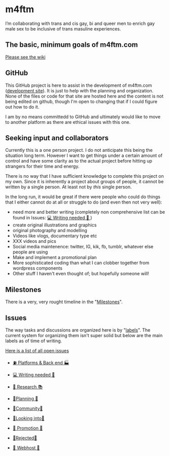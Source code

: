 # m4ftm

I’m collaborating with trans and cis gay, bi and queer men to enrich gay male sex to be inclusive of trans masuline experiences.

## The basic, minimum goals of m4ftm.com

[Please see the wiki](https://github.com/ItsExtra/m4ftm/wiki/The-minimum-required-to-make-a-public-release)

## GitHub

This GitHub project is here to assist in the development of m4ftm.com ([development site](https://eggplant.m4ftm.com/wp/)). It is just to help with the planning and organization. None of the files or code for that site are hosted here and the content is not being edited on github, though I'm open to changing that if I could figure out how to do it. 

I am by no means committedd to GitHub and ultimately would like to move to another platform as there are ethical issues with this one. 

## Seeking input and collaborators 

Currently this is a one person project. I do not anticipate this being the situation long term. However I want to get things under a certain amount of control and have some clarity as to the actual project before hitting up strangers for their time and energy. 

There is no way that I have sufficient knowledge to complete this project on my own. Since it is inherently a project about groups of people, it cannot be written by a single person. At least not by *this* single person.

In the long run, it would be great if there were people who could do things that I either cannot do at all or struggle to do (and even then not very well): 
* need more and better writing (completely non comprehensive list can be found in Issues: [ 💻 Writing needed 📑 ](link_Writing-needed))
* create original illustrations and graphics
* original photography and modelling 
* Videos like vlogs, documentary type etc
* XXX videos and pics
* Social media maintenence: twitter, IG, kik, fb, tumblr, whatever else people are using
* Make and implement a promotional plan
* More sophisticated coding than what I can clobber together from wordpress components 
* Other stuff I haven't even thought of; but hopefully someone will!

## Milestones

There is a very, very rought timeline in the "[Milestones](https://github.com/ItsExtra/m4ftm/milestones)".

## Issues

The way tasks and discussions are organized here is by "[labels](https://github.com/ItsExtra/m4ftm/labels)". The current system for organizing them isn't super solid but below are the main labels as of time of writing. 

[Here is a list of all open issues](https://github.com/ItsExtra/m4ftm/issues)

* [⛽ Platforms & Back end 🏭](link_Platforms_Back_end)

* [ 💻 Writing needed 📑 ](link_Writing-needed)

* [🔎 Research 📚 ](link_Research)

* [🚏Planning 🚧 ](link_Planning)

* [ 🔌Community🌈 ](link_Community)

* [ 🔦Looking into🔦 ](link_Looking_into)

* [ 📣 Promotion 📣 ](link_Promotion)

* [ 🚫Rejected🚫 ](link_Rejected)

* [🔧 Webhost 🔧 ](link_Webhost)

<!-- To generate fancy "badge" links: https://shields.io/ -->

[link_Platforms_back_end]: https://github.com/ItsExtra/m4ftm/issues?utf8=%E2%9C%93&q=label%3A%22%E2%9B%BD+Platforms+%26+Back+end+%F0%9F%8F%AD%22+
[link_Writing-needed]: https://github.com/ItsExtra/m4ftm/labels/%F0%9F%92%BB%20Writing%20needed%20%F0%9F%93%91
[link_Research]: https://github.com/ItsExtra/m4ftm/labels/%F0%9F%94%8E%20Research%20%F0%9F%93%9A
[link_Planning]: https://github.com/ItsExtra/m4ftm/labels/%F0%9F%9A%8FPlanning%20%F0%9F%9A%A7
[link_Community]: https://github.com/ItsExtra/m4ftm/labels/%F0%9F%94%8CCommunity%F0%9F%8C%88
[link_Looking_into]: https://github.com/ItsExtra/m4ftm/labels/%F0%9F%94%A6Looking%20into%F0%9F%94%A6
[link_Promotion]: https://github.com/ItsExtra/m4ftm/labels/%F0%9F%93%A3%20Promotion%20%F0%9F%93%A3
[link_Rejected]: https://github.com/ItsExtra/m4ftm/labels/%F0%9F%9A%ABRejected%F0%9F%9A%AB
[link_Webhost]: https://github.com/ItsExtra/m4ftm/labels/%F0%9F%94%A7%20Webhost%20%F0%9F%94%A7












